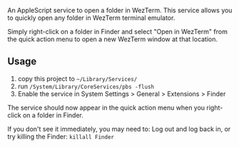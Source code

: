 An AppleScript service to open a folder in WezTerm. This service allows you to quickly open any folder in WezTerm terminal emulator.

Simply right-click on a folder in Finder and select "Open in WezTerm" from the quick action menu to open a new WezTerm window at that location.

## Usage

1. copy this project to `~/Library/Services/`
2. run `/System/Library/CoreServices/pbs -flush`
3. Enable the service in System Settings > General > Extensions > Finder

The service should now appear in the quick action menu when you right-click on a folder in Finder.

If you don't see it immediately, you may need to:
Log out and log back in, or try killing the Finder: `killall Finder`
